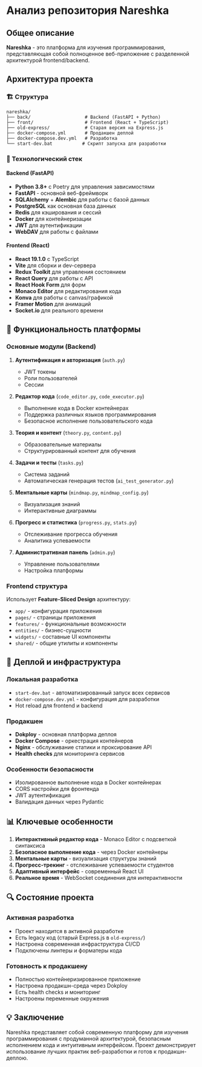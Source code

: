 # Анализ репозитория Nareshka

## Общее описание

**Nareshka** - это платформа для изучения программирования, представляющая собой полноценное веб-приложение с разделенной архитектурой frontend/backend.

## Архитектура проекта

### 🏗️ Структура
```
nareshka/
├── back/                    # Backend (FastAPI + Python)
├── front/                   # Frontend (React + TypeScript)
├── old-express/             # Старая версия на Express.js
├── docker-compose.yml       # Продакшен деплой
├── docker-compose.dev.yml   # Разработка
└── start-dev.bat           # Скрипт запуска для разработки
```

### 🔧 Технологический стек

#### Backend (FastAPI)
- **Python 3.8+** с Poetry для управления зависимостями
- **FastAPI** - основной веб-фреймворк
- **SQLAlchemy** + **Alembic** для работы с базой данных
- **PostgreSQL** как основная база данных
- **Redis** для кэширования и сессий
- **Docker** для контейнеризации
- **JWT** для аутентификации
- **WebDAV** для работы с файлами

#### Frontend (React)
- **React 19.1.0** с TypeScript
- **Vite** для сборки и dev-сервера
- **Redux Toolkit** для управления состоянием
- **React Query** для работы с API
- **React Hook Form** для форм
- **Monaco Editor** для редактирования кода
- **Konva** для работы с canvas/графикой
- **Framer Motion** для анимаций
- **Socket.io** для реального времени

## 🎯 Функциональность платформы

### Основные модули (Backend)

1. **Аутентификация и авторизация** (`auth.py`)
   - JWT токены
   - Роли пользователей
   - Сессии

2. **Редактор кода** (`code_editor.py`, `code_executor.py`)
   - Выполнение кода в Docker контейнерах
   - Поддержка различных языков программирования
   - Безопасное исполнение пользовательского кода

3. **Теория и контент** (`theory.py`, `content.py`)
   - Образовательные материалы
   - Структурированный контент для обучения

4. **Задачи и тесты** (`tasks.py`)
   - Система заданий
   - Автоматическая генерация тестов (`ai_test_generator.py`)

5. **Ментальные карты** (`mindmap.py`, `mindmap_config.py`)
   - Визуализация знаний
   - Интерактивные диаграммы

6. **Прогресс и статистика** (`progress.py`, `stats.py`)
   - Отслеживание прогресса обучения
   - Аналитика успеваемости

7. **Административная панель** (`admin.py`)
   - Управление пользователями
   - Настройка платформы

### Frontend структура

Использует **Feature-Sliced Design** архитектуру:
- `app/` - конфигурация приложения
- `pages/` - страницы приложения
- `features/` - функциональные возможности
- `entities/` - бизнес-сущности
- `widgets/` - составные UI компоненты
- `shared/` - общие утилиты и компоненты

## 🚀 Деплой и инфраструктура

### Локальная разработка
- `start-dev.bat` - автоматизированный запуск всех сервисов
- `docker-compose.dev.yml` - конфигурация для разработки
- Hot reload для frontend и backend

### Продакшен
- **Dokploy** - основная платформа деплоя
- **Docker Compose** - оркестрация контейнеров
- **Nginx** - обслуживание статики и проксирование API
- **Health checks** для мониторинга сервисов

### Особенности безопасности
- Изолированное выполнение кода в Docker контейнерах
- CORS настройки для фронтенда
- JWT аутентификация
- Валидация данных через Pydantic

## 📊 Ключевые особенности

1. **Интерактивный редактор кода** - Monaco Editor с подсветкой синтаксиса
2. **Безопасное выполнение кода** - через Docker контейнеры
3. **Ментальные карты** - визуализация структуры знаний
4. **Прогресс-трекинг** - отслеживание успеваемости студентов
5. **Адаптивный интерфейс** - современный React UI
6. **Реальное время** - WebSocket соединения для интерактивности

## 🔍 Состояние проекта

### Активная разработка
- Проект находится в активной разработке
- Есть legacy код (старый Express.js в `old-express/`)
- Настроена современная инфраструктура CI/CD
- Подключены линтеры и форматеры кода

### Готовность к продакшену
- Полностью контейнеризированное приложение
- Настроена продакшн-среда через Dokploy
- Есть health checks и мониторинг
- Настроены переменные окружения

## 💡 Заключение

Nareshka представляет собой современную платформу для изучения программирования с продуманной архитектурой, безопасным исполнением кода и интуитивным интерфейсом. Проект демонстрирует использование лучших практик веб-разработки и готов к продакшн-деплою.